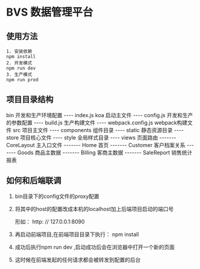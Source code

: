 # BVS 数据管理平台

## 使用方法

```
1. 安装依赖
npm install
2. 开发模式
npm run dev
3. 生产模式
npm run prod
```

## 项目目录结构
bin  开发和生产环境配置
---- index.js koa 启动主文件
---- config.js 开发和生产的参数配置
---- build.js 生产构建文件
---- webpack.config.js webpack构建文件
src  项目主文件
---- components 组件目录
---- static 静态资源目录
---- store 项目核心文件
---- style 全局样式目录
---- views 页面路由
------- CoreLayout 主入口文件
------- Home 首页
------- Customer 客户档案关系
------- Goods 商品主数据
------- Billing 客商主数据
------- SaleReport 销售统计报表

## 如何和后端联调

1. bin目录下的config文件的proxy配置

2. 将其中的host的配置改成本机的localhost加上后端项目启动的端口号

   形如： http: // 127.0.0.1:8090

3. 再启动前端项目,在前端项目目录下执行： npm install

4. 成功后执行npm run dev ,启动成功后会在浏览器中打开一个新的页面

5. 这时候在前端发起的任何请求都会被转发到配置的后台